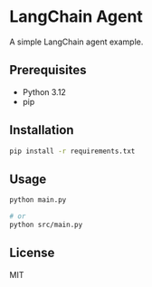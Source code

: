 # LangChain Agent

A simple LangChain agent example.

## Prerequisites

- Python 3.12
- pip

## Installation

```bash
pip install -r requirements.txt
```

## Usage

```bash
python main.py

# or
python src/main.py
```

## License

MIT
